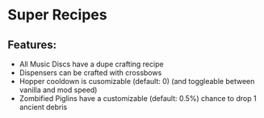 # Super Recipes

## Features:

- All Music Discs have a dupe crafting recipe
- Dispensers can be crafted with crossbows
- Hopper cooldown is cusomizable (default: 0) (and toggleable between vanilla and mod speed)
- Zombified Piglins have a customizable (default: 0.5%) chance to drop 1 ancient debris
